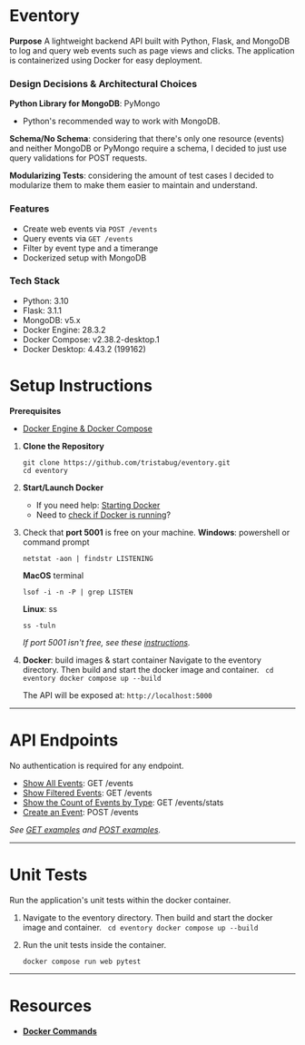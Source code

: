
# Eventory

**Purpose**
A lightweight backend API built with Python, Flask, and MongoDB to log and query web events such as page views and clicks. The application is containerized using Docker for easy deployment.

### Design Decisions & Architectural Choices
**Python Library for MongoDB**: PyMongo
- Python's recommended way to work with MongoDB. 

**Schema/No Schema**: considering that there's only one resource (events) and neither MongoDB or PyMongo require a schema, I decided to just use query validations for POST requests. 

**Modularizing Tests**: considering the amount of test cases I decided to modularize them to make them easier to maintain and understand. 

### Features
- Create web events via `POST /events`
- Query events via `GET /events`
- Filter by event type and a timerange
- Dockerized setup with MongoDB

### Tech Stack
- Python: 3.10
- Flask: 3.1.1
- MongoDB: v5.x
- Docker Engine: 28.3.2
- Docker Compose: v2.38.2-desktop.1
- Docker Desktop: 4.43.2 (199162)

# Setup Instructions
**Prerequisites**
- [Docker Engine & Docker Compose](docs/docker.md#installation)

1. **Clone the Repository**
    ```
    git clone https://github.com/tristabug/eventory.git
    cd eventory
    ```

2. **Start/Launch Docker**
    - If you need help: [Starting Docker](docs/docker.md#starting-docker)
    - Need to [check if Docker is running](docs/docker.md#check-if-docker-is-running)?
    
4. Check that **port 5001** is free on your machine. 
    **Windows**: powershell or command prompt
    ``` 
    netstat -aon | findstr LISTENING 
    ```
    
    **MacOS** terminal
    ```
    lsof -i -n -P | grep LISTEN 
    ```
    
    **Linux**: ss
    ``` 
    ss -tuln 
    ```
    *If port 5001 isn't free, see these [instructions](docs/port.md).*

5. **Docker**: build images & start container
    Navigate to the eventory directory. Then build and start the docker image and container.
        ``` 
        cd eventory
        docker compose up --build
        ``` 

    The API will be exposed at: ``` http://localhost:5000 ```

---

# API Endpoints
No authentication is required for any endpoint.
- [Show All Events](docs/get.md#show-all-events): GET /events
- [Show Filtered Events](docs/get.md#show-filtered-events): GET /events
- [Show the Count of Events by Type](docs/get.md#show-events-by-the-event-type-and-count): GET /events/stats
- [Create an Event](docs/post.md#create-an-event): POST /events

*See [GET examples](docs/get.md) and [POST examples](docs/post.md).*

---

# Unit Tests
Run the application's unit tests within the docker container. 

1. Navigate to the eventory directory. Then build and start the docker image and container.
        ``` 
        cd eventory
        docker compose up --build
        ``` 

3. Run the unit tests inside the container.
    ```
    docker compose run web pytest
    ```

---

# Resources
- [**Docker Commands**](docs/docker.md#docker-commands)
